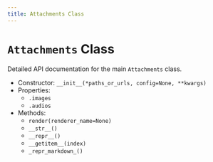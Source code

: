 ```yaml
---
title: Attachments Class
---
```


# `Attachments` Class

Detailed API documentation for the main `Attachments` class.

- Constructor: `__init__(*paths_or_urls, config=None, **kwargs)`
- Properties:
  - `.images`
  - `.audios`
- Methods:
  - `render(renderer_name=None)`
  - `__str__()`
  - `__repr__()`
  - `__getitem__(index)`
  - `_repr_markdown_()` 